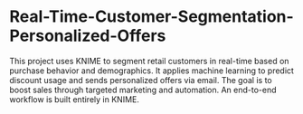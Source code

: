 # Real-Time-Customer-Segmentation-Personalized-Offers
This project uses KNIME to segment retail customers in real-time based on purchase behavior and demographics. It applies machine learning to predict discount usage and sends personalized offers via email. The goal is to boost sales through targeted marketing and automation. An end-to-end workflow is built entirely in KNIME.
